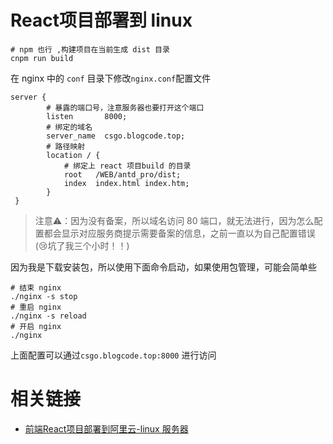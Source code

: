 # React项目部署到 linux

```shell
# npm 也行 ,构建项目在当前生成 dist 目录
cnpm run build  
```

在 nginx 中的 `conf` 目录下修改`nginx.conf`配置文件

```properties
server {
		# 暴露的端口号，注意服务器也要打开这个端口
        listen       8000; 
        # 绑定的域名
        server_name  csgo.blogcode.top;
		# 路径映射
        location / {
        	# 绑定上 react 项目build 的目录
            root   /WEB/antd_pro/dist;
            index  index.html index.htm;
        }
 }

```

> 注意⚠️：因为没有备案，所以域名访问 80 端口，就无法进行，因为怎么配置都会显示对应服务商提示需要备案的信息，之前一直以为自己配置错误(😢坑了我三个小时！！)

因为我是下载安装包，所以使用下面命令启动，如果使用包管理，可能会简单些

```shell
# 结束 nginx
./nginx -s stop
# 重启 nginx
./nginx -s reload
# 开启 nginx
./nginx 
```

上面配置可以通过`csgo.blogcode.top:8000` 进行访问

# 相关链接

- [前端React项目部署到阿里云-linux 服务器](http://www.mamicode.com/info-detail-2950382.html)

